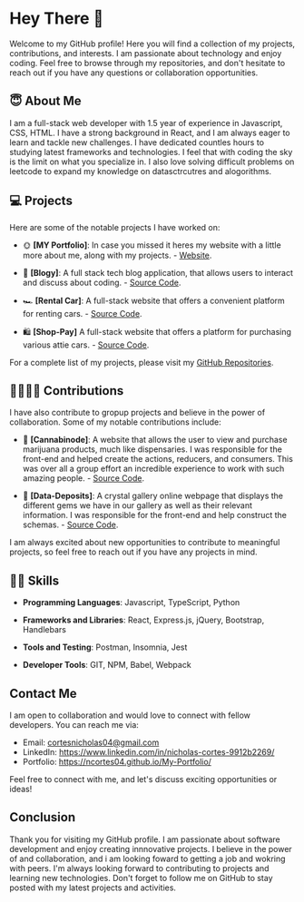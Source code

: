# Hey There :wave:

Welcome to my GitHub profile! Here you will find a collection of my projects, contributions, and interests. I am passionate about technology and enjoy coding. Feel free to browse through my repositories, and don't hesitate to reach out if you have any questions or collaboration opportunities.

## :innocent: About Me

I am a full-stack web developer with 1.5 year of experience in Javascript, CSS, HTML. I have a strong background in React, and I am always eager to learn and tackle new challenges. I have dedicated countles hours to studying latest frameworks and technologies. I feel that with coding the sky is the limit on what you specialize in. I also love solving difficult problems on leetcode to expand my knowledge on datasctrcutres and alogorithms.

## :computer: Projects

Here are some of the notable projects I have worked on:

- :sun_with_face: **[MY Portfolio]**: In case you missed it heres my website with a little more about me, along with my projects. - [Website](https://ncortes04.github.io/My-Portfolio/).

- :newspaper: **[Blogy]**:  A full stack tech blog application, that allows users to interact and discuss about coding. - [Source Code](https://github.com/ncortes04/blogy).

- :racing_car: **[Rental Car]**: A full-stack website that offers a convenient platform for renting cars. - [Source Code](https://github.com/ncortes04/car-rental).

- :shopping: **[Shop-Pay]** A full-stack website that offers a platform for purchasing various attie cars. - [Source Code](https://github.com/ncortes04/shop-pay).

For a complete list of my projects, please visit my [GitHub Repositories](https://github.com/ncortes04?tab=repositories).

## :family_man_woman_boy_boy: Contributions

I have also contribute to gropup projects and believe in the power of collaboration. Some of my notable contributions include:

- :deciduous_tree: **[Cannabinode]**: A website that allows the user to view and purchase marijuana products, much like dispensaries. I was responsible for the front-end and helped create the actions, reducers, and consumers. This was over all a group effort an incredible experience to work with such amazing people.  - [Source Code](https://github.com/ncortes04/cannabinode).


- :gem: **[Data-Deposits]**: A crystal gallery online webpage that displays the different gems we have in our gallery as well as their relevant information. I was responsible for the front-end and help construct the schemas. - [Source Code](https://github.com/ncortes04/data-deposits).

I am always excited about new opportunities to contribute to meaningful projects, so feel free to reach out if you have any projects in mind.

## :technologist: Skills

- **Programming Languages**: Javascript, TypeScript, Python

- **Frameworks and Libraries**: React, Express.js, jQuery, Bootstrap, Handlebars

- **Tools and Testing**: Postman, Insomnia, Jest

- **Developer Tools**: GIT, NPM, Babel, Webpack
## Contact Me

I am open to collaboration and would love to connect with fellow developers. You can reach me via:

- Email: cortesnicholas04@gmail.com
- LinkedIn: https://www.linkedin.com/in/nicholas-cortes-9912b2269/
- Portfolio: https://ncortes04.github.io/My-Portfolio/

Feel free to connect with me, and let's discuss exciting opportunities or ideas!

## Conclusion

Thank you for visiting my GitHub profile. I am passionate about software development and enjoy creating innnovative projects. I believe in the power of and collaboration, and i am looking foward to getting a job and wokring with peers. I'm always looking forward to contributing to projects and learning new technologies. Don't forget to follow me on GitHub to stay posted with my latest projects and activities.
